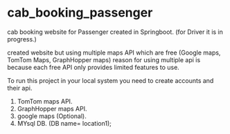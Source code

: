 # cab_booking_passenger
cab booking website for Passenger created in Springboot. (for Driver it is in progress.) 

created website but using multiple maps API which are free (Google maps, TomTom Maps, GraphHopper maps) reason for using multiple api 
is because each free API only provides limited features to use.

To run this project in your local system you need to create accounts and their api.
1. TomTom maps API.
2. GraphHopper maps API.
3. google maps (Optional).
4. MYsql DB. (DB name= location1);

